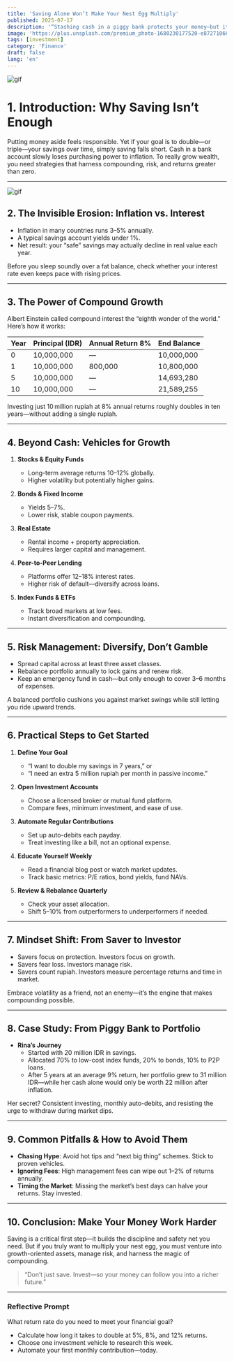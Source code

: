 ```yaml
---
title: 'Saving Alone Won’t Make Your Nest Egg Multiply'
published: 2025-07-17
description: '“Stashing cash in a piggy bank protects your money—but it won’t grow it.”'
image: 'https://plus.unsplash.com/premium_photo-1680230177520-e87271066e5d?w=600&auto=format&fit=crop&q=60&ixlib=rb-4.1.0&ixid=M3wxMjA3fDB8MHxwaG90by1yZWxhdGVkfDV8fHxlbnwwfHx8fHw%3D'
tags: [investment]
category: 'Finance'
draft: false 
lang: 'en'
---
```


![gif](https://media.tenor.com/tCgEoq43LiMAAAAM/anime.gif)
# 1. Introduction: Why Saving Isn’t Enough

Putting money aside feels responsible. Yet if your goal is to double—or triple—your savings over time, simply saving falls short. Cash in a bank account slowly loses purchasing power to inflation. To really grow wealth, you need strategies that harness compounding, risk, and returns greater than zero.

---

![gif](https://media.tenor.com/neEiNRSGTeIAAAAM/anime-cash.gif)
## 2. The Invisible Erosion: Inflation vs. Interest

- Inflation in many countries runs 3–5% annually.  
- A typical savings account yields under 1%.  
- Net result: your “safe” savings may actually decline in real value each year.

Before you sleep soundly over a fat balance, check whether your interest rate even keeps pace with rising prices.

---

## 3. The Power of Compound Growth

Albert Einstein called compound interest the “eighth wonder of the world.” Here’s how it works:

| Year | Principal (IDR) | Annual Return 8% | End Balance    |
|------|-----------------|------------------|----------------|
| 0    | 10,000,000      | —                | 10,000,000     |
| 1    | 10,000,000      | 800,000          | 10,800,000     |
| 5    | 10,000,000      | —                | 14,693,280     |
| 10   | 10,000,000      | —                | 21,589,255     |

Investing just 10 million rupiah at 8% annual returns roughly doubles in ten years—without adding a single rupiah.

---

## 4. Beyond Cash: Vehicles for Growth

1. **Stocks & Equity Funds**  
   - Long-term average returns 10–12% globally.  
   - Higher volatility but potentially higher gains.

2. **Bonds & Fixed Income**  
   - Yields 5–7%.  
   - Lower risk, stable coupon payments.

3. **Real Estate**  
   - Rental income + property appreciation.  
   - Requires larger capital and management.

4. **Peer-to-Peer Lending**  
   - Platforms offer 12–18% interest rates.  
   - Higher risk of default—diversify across loans.

5. **Index Funds & ETFs**  
   - Track broad markets at low fees.  
   - Instant diversification and compounding.

---

## 5. Risk Management: Diversify, Don’t Gamble

- Spread capital across at least three asset classes.  
- Rebalance portfolio annually to lock gains and renew risk.  
- Keep an emergency fund in cash—but only enough to cover 3–6 months of expenses.

A balanced portfolio cushions you against market swings while still letting you ride upward trends.

---

## 6. Practical Steps to Get Started

1. **Define Your Goal**  
   - “I want to double my savings in 7 years,” or  
   - “I need an extra 5 million rupiah per month in passive income.”

2. **Open Investment Accounts**  
   - Choose a licensed broker or mutual fund platform.  
   - Compare fees, minimum investment, and ease of use.

3. **Automate Regular Contributions**  
   - Set up auto-debits each payday.  
   - Treat investing like a bill, not an optional expense.

4. **Educate Yourself Weekly**  
   - Read a financial blog post or watch market updates.  
   - Track basic metrics: P/E ratios, bond yields, fund NAVs.

5. **Review & Rebalance Quarterly**  
   - Check your asset allocation.  
   - Shift 5–10% from outperformers to underperformers if needed.

---

## 7. Mindset Shift: From Saver to Investor

- Savers focus on protection. Investors focus on growth.  
- Savers fear loss. Investors manage risk.  
- Savers count rupiah. Investors measure percentage returns and time in market.

Embrace volatility as a friend, not an enemy—it’s the engine that makes compounding possible.

---

## 8. Case Study: From Piggy Bank to Portfolio

- **Rina’s Journey**  
  - Started with 20 million IDR in savings.  
  - Allocated 70% to low-cost index funds, 20% to bonds, 10% to P2P loans.  
  - After 5 years at an average 9% return, her portfolio grew to 31 million IDR—while her cash alone would only be worth 22 million after inflation.

Her secret? Consistent investing, monthly auto-debits, and resisting the urge to withdraw during market dips.

---

## 9. Common Pitfalls & How to Avoid Them

- **Chasing Hype**: Avoid hot tips and “next big thing” schemes. Stick to proven vehicles.  
- **Ignoring Fees**: High management fees can wipe out 1–2% of returns annually.  
- **Timing the Market**: Missing the market’s best days can halve your returns. Stay invested.

---

## 10. Conclusion: Make Your Money Work Harder

Saving is a critical first step—it builds the discipline and safety net you need. But if you truly want to multiply your nest egg, you must venture into growth-oriented assets, manage risk, and harness the magic of compounding.

> “Don’t just save. Invest—so your money can follow you into a richer future.”

---

### Reflective Prompt

What return rate do you need to meet your financial goal?  
- Calculate how long it takes to double at 5%, 8%, and 12% returns.  
- Choose one investment vehicle to research this week.  
- Automate your first monthly contribution—today.  